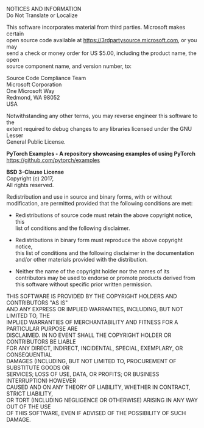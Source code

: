 NOTICES AND INFORMATION  
Do Not Translate or Localize  

This software incorporates material from third parties. Microsoft makes certain  
open source code available at https://3rdpartysource.microsoft.com, or you may  
send a check or money order for US \$5.00, including the product name, the open  
source component name, and version number, to:  

Source Code Compliance Team  
Microsoft Corporation  
One Microsoft Way  
Redmond, WA 98052  
USA

Notwithstanding any other terms, you may reverse engineer this software to the  
extent required to debug changes to any libraries licensed under the GNU Lesser  
General Public License.  

**PyTorch Examples - A repository showcasing examples of using PyTorch**  
https://github.com/pytorch/examples

**BSD 3-Clause License**  
Copyright (c) 2017,  
All rights reserved.

Redistribution and use in source and binary forms, with or without  
modification, are permitted provided that the following conditions are met:  

- Redistributions of source code must retain the above copyright notice, this  
  list of conditions and the following disclaimer.  

- Redistributions in binary form must reproduce the above copyright notice,  
  this list of conditions and the following disclaimer in the documentation  
  and/or other materials provided with the distribution.  

- Neither the name of the copyright holder nor the names of its  
  contributors may be used to endorse or promote products derived from  
  this software without specific prior written permission.  

THIS SOFTWARE IS PROVIDED BY THE COPYRIGHT HOLDERS AND CONTRIBUTORS "AS IS"  
AND ANY EXPRESS OR IMPLIED WARRANTIES, INCLUDING, BUT NOT LIMITED TO, THE  
IMPLIED WARRANTIES OF MERCHANTABILITY AND FITNESS FOR A PARTICULAR PURPOSE ARE  
DISCLAIMED. IN NO EVENT SHALL THE COPYRIGHT HOLDER OR CONTRIBUTORS BE LIABLE  
FOR ANY DIRECT, INDIRECT, INCIDENTAL, SPECIAL, EXEMPLARY, OR CONSEQUENTIAL  
DAMAGES (INCLUDING, BUT NOT LIMITED TO, PROCUREMENT OF SUBSTITUTE GOODS OR  
SERVICES; LOSS OF USE, DATA, OR PROFITS; OR BUSINESS INTERRUPTION) HOWEVER  
CAUSED AND ON ANY THEORY OF LIABILITY, WHETHER IN CONTRACT, STRICT LIABILITY,  
OR TORT (INCLUDING NEGLIGENCE OR OTHERWISE) ARISING IN ANY WAY OUT OF THE USE  
OF THIS SOFTWARE, EVEN IF ADVISED OF THE POSSIBILITY OF SUCH DAMAGE.  
